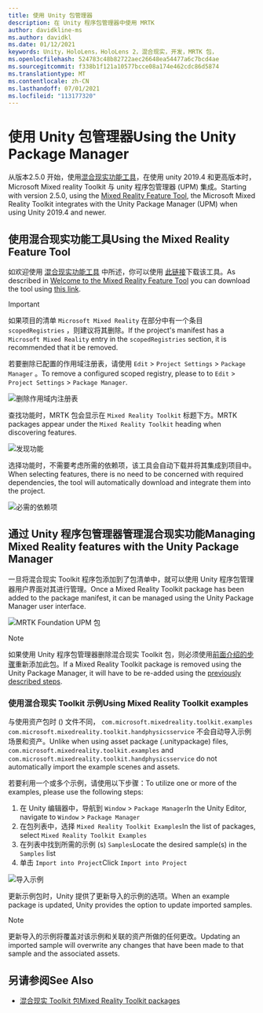 ```yaml
---
title: 使用 Unity 包管理器
description: 在 Unity 程序包管理器中使用 MRTK
author: davidkline-ms
ms.author: davidkl
ms.date: 01/12/2021
keywords: Unity，HoloLens，HoloLens 2，混合现实，开发，MRTK 包，
ms.openlocfilehash: 524783c48b82722aec26648ea54477a6c7bcd4ae
ms.sourcegitcommit: f338b1f121a10577bcce08a174e462cdc86d5874
ms.translationtype: MT
ms.contentlocale: zh-CN
ms.lasthandoff: 07/01/2021
ms.locfileid: "113177320"
---
```

# <a name="using-the-unity-package-manager"></a><span data-ttu-id="c2d37-104">使用 Unity 包管理器</span><span class="sxs-lookup"><span data-stu-id="c2d37-104">Using the Unity Package Manager</span></span>

<span data-ttu-id="c2d37-105">从版本2.5.0 开始，使用[混合现实功能工具](/windows/mixed-reality/develop/unity/welcome-to-mr-feature-tool)，在使用 unity 2019.4 和更高版本时，Microsoft Mixed reality Toolkit 与 unity 程序包管理器 (UPM) 集成。</span><span class="sxs-lookup"><span data-stu-id="c2d37-105">Starting with version 2.5.0, using the [Mixed Reality Feature Tool](/windows/mixed-reality/develop/unity/welcome-to-mr-feature-tool), the Microsoft Mixed Reality Toolkit integrates with the Unity Package Manager (UPM) when using Unity 2019.4 and newer.</span></span>

## <a name="using-the-mixed-reality-feature-tool"></a><span data-ttu-id="c2d37-106">使用混合现实功能工具</span><span class="sxs-lookup"><span data-stu-id="c2d37-106">Using the Mixed Reality Feature Tool</span></span>

<span data-ttu-id="c2d37-107">如欢迎使用 [混合现实功能工具](/windows/mixed-reality/develop/unity/welcome-to-mr-feature-tool) 中所述，你可以使用 [此链接](https://aka.ms/MRFeatureTool)下载该工具。</span><span class="sxs-lookup"><span data-stu-id="c2d37-107">As described in [Welcome to the Mixed Reality Feature Tool](/windows/mixed-reality/develop/unity/welcome-to-mr-feature-tool) you can download the tool using [this link](https://aka.ms/MRFeatureTool).</span></span>

> [!IMPORTANT]
> <span data-ttu-id="c2d37-108">如果项目的清单 `Microsoft Mixed Reality` 在部分中有一个条目 `scopedRegistries` ，则建议将其删除。</span><span class="sxs-lookup"><span data-stu-id="c2d37-108">If the project's manifest has a `Microsoft Mixed Reality` entry in the `scopedRegistries` section, it is recommended that it be removed.</span></span>
>
> <span data-ttu-id="c2d37-109">若要删除已配置的作用域注册表，请使用 `Edit`  >  `Project Settings`  >  `Package Manager` 。</span><span class="sxs-lookup"><span data-stu-id="c2d37-109">To remove a configured scoped registry, please to to `Edit` > `Project Settings` > `Package Manager`.</span></span>
>
> ![删除作用域内注册表](../features/images/packaging/RemoveScopedRegistry.png)

<span data-ttu-id="c2d37-111">查找功能时，MRTK 包会显示在 `Mixed Reality Toolkit` 标题下方。</span><span class="sxs-lookup"><span data-stu-id="c2d37-111">MRTK packages appear under the `Mixed Reality Toolkit` heading when discovering features.</span></span>

![发现功能](../features/images/packaging/DiscoverFeatures.png)

<span data-ttu-id="c2d37-113">选择功能时，不需要考虑所需的依赖项，该工具会自动下载并将其集成到项目中。</span><span class="sxs-lookup"><span data-stu-id="c2d37-113">When selecting features, there is no need to be concerned with required dependencies, the tool will automatically download and integrate them into the project.</span></span>

![必需的依赖项](../features/images/packaging/RequiredDependencies.png)

## <a name="managing-mixed-reality-features-with-the-unity-package-manager"></a><span data-ttu-id="c2d37-115">通过 Unity 程序包管理器管理混合现实功能</span><span class="sxs-lookup"><span data-stu-id="c2d37-115">Managing Mixed Reality features with the Unity Package Manager</span></span>

<span data-ttu-id="c2d37-116">一旦将混合现实 Toolkit 程序包添加到了包清单中，就可以使用 Unity 程序包管理器用户界面对其进行管理。</span><span class="sxs-lookup"><span data-stu-id="c2d37-116">Once a Mixed Reality Toolkit package has been added to the package manifest, it can be managed using the Unity Package Manager user interface.</span></span>

![MRTK Foundation UPM 包](../features/images/packaging/MRTK_FoundationUPM.png)

> [!NOTE]
> <span data-ttu-id="c2d37-118">如果使用 Unity 程序包管理器删除混合现实 Toolkit 包，则必须使用[前面介绍的步骤](#using-the-mixed-reality-feature-tool)重新添加此包。</span><span class="sxs-lookup"><span data-stu-id="c2d37-118">If a Mixed Reality Toolkit package is removed using the Unity Package Manager, it will have to be re-added using the [previously described steps](#using-the-mixed-reality-feature-tool).</span></span>

### <a name="using-mixed-reality-toolkit-examples"></a><span data-ttu-id="c2d37-119">使用混合现实 Toolkit 示例</span><span class="sxs-lookup"><span data-stu-id="c2d37-119">Using Mixed Reality Toolkit examples</span></span>

<span data-ttu-id="c2d37-120">与使用资产包时 () 文件不同， `com.microsoft.mixedreality.toolkit.examples` `com.microsoft.mixedreality.toolkit.handphysicsservice` 不会自动导入示例场景和资产。</span><span class="sxs-lookup"><span data-stu-id="c2d37-120">Unlike when using asset package (.unitypackage) files, `com.microsoft.mixedreality.toolkit.examples` and `com.microsoft.mixedreality.toolkit.handphysicsservice` do not automatically import the example scenes and assets.</span></span>

<span data-ttu-id="c2d37-121">若要利用一个或多个示例，请使用以下步骤：</span><span class="sxs-lookup"><span data-stu-id="c2d37-121">To utilize one or more of the examples, please use the following steps:</span></span>

1. <span data-ttu-id="c2d37-122">在 Unity 编辑器中，导航到 `Window` > `Package Manager`</span><span class="sxs-lookup"><span data-stu-id="c2d37-122">In the Unity Editor, navigate to `Window` > `Package Manager`</span></span>
1. <span data-ttu-id="c2d37-123">在包列表中，选择 `Mixed Reality Toolkit Examples`</span><span class="sxs-lookup"><span data-stu-id="c2d37-123">In the list of packages, select `Mixed Reality Toolkit Examples`</span></span>
1. <span data-ttu-id="c2d37-124">在列表中找到所需的示例 (s) `Samples`</span><span class="sxs-lookup"><span data-stu-id="c2d37-124">Locate the desired sample(s) in the `Samples` list</span></span>
1. <span data-ttu-id="c2d37-125">单击 `Import into Project`</span><span class="sxs-lookup"><span data-stu-id="c2d37-125">Click `Import into Project`</span></span>

![导入示例](../features/images/packaging/MRTK_ExamplesUpm.png)

<span data-ttu-id="c2d37-127">更新示例包时，Unity 提供了更新导入的示例的选项。</span><span class="sxs-lookup"><span data-stu-id="c2d37-127">When an example package is updated, Unity provides the option to update imported samples.</span></span>

> [!NOTE]
> <span data-ttu-id="c2d37-128">更新导入的示例将覆盖对该示例和关联的资产所做的任何更改。</span><span class="sxs-lookup"><span data-stu-id="c2d37-128">Updating an imported sample will overwrite any changes that have been made to that sample and the associated assets.</span></span>

## <a name="see-also"></a><span data-ttu-id="c2d37-129">另请参阅</span><span class="sxs-lookup"><span data-stu-id="c2d37-129">See Also</span></span>

- [<span data-ttu-id="c2d37-130">混合现实 Toolkit 包</span><span class="sxs-lookup"><span data-stu-id="c2d37-130">Mixed Reality Toolkit packages</span></span>](../packages/mrtk-packages.md)

